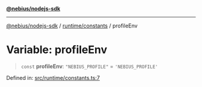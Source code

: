 [**@nebius/nodejs-sdk**](../../../README.md)

---

[@nebius/nodejs-sdk](../../../README.md) / [runtime/constants](../README.md) / profileEnv

# Variable: profileEnv

> `const` **profileEnv**: `"NEBIUS_PROFILE"` = `'NEBIUS_PROFILE'`

Defined in: [src/runtime/constants.ts:7](https://github.com/nebius/nodejs-sdk/blob/b305f8e478cb0251c26d73900b264b3bd9a5cc58/src/runtime/constants.ts#L7)
